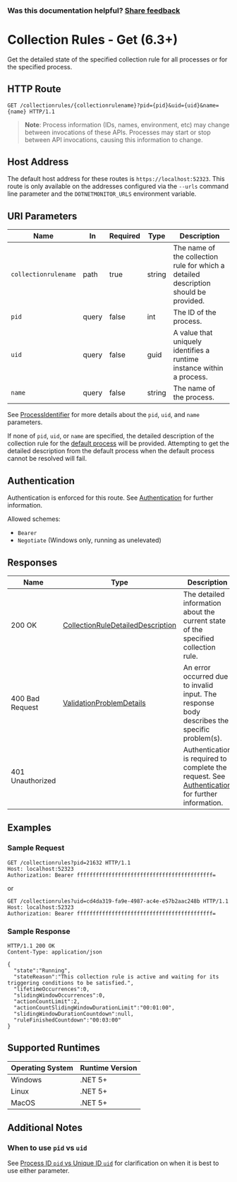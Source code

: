 
### Was this documentation helpful? [Share feedback](https://www.research.net/r/DGDQWXH?src=documentation%2Fapi%2Fcollectionrules-get)

# Collection Rules - Get (6.3+)

Get the detailed state of the specified collection rule for all processes or for the specified process.

## HTTP Route

```http
GET /collectionrules/{collectionrulename}?pid={pid}&uid={uid}&name={name} HTTP/1.1
```

> **Note**: Process information (IDs, names, environment, etc) may change between invocations of these APIs. Processes may start or stop between API invocations, causing this information to change.

## Host Address

The default host address for these routes is `https://localhost:52323`. This route is only available on the addresses configured via the `--urls` command line parameter and the `DOTNETMONITOR_URLS` environment variable.

## URI Parameters

| Name | In | Required | Type | Description |
|---|---|---|---|---|
| `collectionrulename` | path | true | string | The name of the collection rule for which a detailed description should be provided. |
| `pid` | query | false | int | The ID of the process. |
| `uid` | query | false | guid | A value that uniquely identifies a runtime instance within a process. |
| `name` | query | false | string | The name of the process. |

See [ProcessIdentifier](definitions.md#processidentifier) for more details about the `pid`, `uid`, and `name` parameters.

If none of `pid`, `uid`, or `name` are specified, the detailed description of the collection rule for the [default process](defaultprocess.md) will be provided. Attempting to get the detailed description from the default process when the default process cannot be resolved will fail.

## Authentication

Authentication is enforced for this route. See [Authentication](./../authentication.md) for further information.

Allowed schemes:
- `Bearer`
- `Negotiate` (Windows only, running as unelevated)

## Responses

| Name | Type | Description | Content Type |
|---|---|---|---|
| 200 OK | [CollectionRuleDetailedDescription](definitions.md#collectionruledetaileddescription-63) | The detailed information about the current state of the specified collection rule. | `application/json` |
| 400 Bad Request | [ValidationProblemDetails](definitions.md#validationproblemdetails) | An error occurred due to invalid input. The response body describes the specific problem(s). | `application/problem+json` |
| 401 Unauthorized | | Authentication is required to complete the request. See [Authentication](./../authentication.md) for further information. | |

## Examples

### Sample Request

```http
GET /collectionrules?pid=21632 HTTP/1.1
Host: localhost:52323
Authorization: Bearer fffffffffffffffffffffffffffffffffffffffffff=
```

or

```http
GET /collectionrules?uid=cd4da319-fa9e-4987-ac4e-e57b2aac248b HTTP/1.1
Host: localhost:52323
Authorization: Bearer fffffffffffffffffffffffffffffffffffffffffff=
```

### Sample Response

```http
HTTP/1.1 200 OK
Content-Type: application/json

{
  "state":"Running",
  "stateReason":"This collection rule is active and waiting for its triggering conditions to be satisfied.",
  "lifetimeOccurrences":0,
  "slidingWindowOccurrences":0,
  "actionCountLimit":2,
  "actionCountSlidingWindowDurationLimit":"00:01:00",
  "slidingWindowDurationCountdown":null,
  "ruleFinishedCountdown":"00:03:00"
}
```

## Supported Runtimes

| Operating System | Runtime Version |
|---|---|
| Windows | .NET 5+ |
| Linux | .NET 5+ |
| MacOS | .NET 5+ |

## Additional Notes

### When to use `pid` vs `uid`

See [Process ID `pid` vs Unique ID `uid`](pidvsuid.md) for clarification on when it is best to use either parameter.
